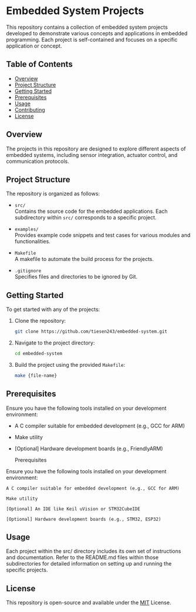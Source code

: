 # Embedded System Projects

This repository contains a collection of embedded system projects developed to demonstrate various concepts and applications in embedded programming. Each project is self-contained and focuses on a specific application or concept.

## Table of Contents

- [Overview](#overview)
- [Project Structure](#project-structure)
- [Getting Started](#getting-started)
- [Prerequisites](#prerequisites)
- [Usage](#usage)
- [Contributing](#contributing)
- [License](#license)

## Overview

The projects in this repository are designed to explore different aspects of embedded systems, including sensor integration, actuator control, and communication protocols.

## Project Structure

The repository is organized as follows:

- `src/`  
  Contains the source code for the embedded applications. Each subdirectory within `src/` corresponds to a specific project.

- `examples/`  
  Provides example code snippets and test cases for various modules and functionalities.

- `Makefile`  
  A makefile to automate the build process for the projects.

- `.gitignore`  
  Specifies files and directories to be ignored by Git.

## Getting Started

To get started with any of the projects:

1. Clone the repository:

   ```bash
   git clone https://github.com/tiesen243/embedded-system.git
   ```
   
2. Navigate to the project directory:
   
   ```bash
   cd embedded-system
   ```
   
4. Build the project using the provided `Makefile`:

   ```bash
   make {file-name}
   ```
   
## Prerequisites

Ensure you have the following tools installed on your development environment:
- A C compiler suitable for embedded development (e.g., GCC for ARM)
- Make utility
- [Optional] Hardware development boards (e.g., FriendlyARM)

  Prerequisites

Ensure you have the following tools installed on your development environment:

    A C compiler suitable for embedded development (e.g., GCC for ARM)

    Make utility

    [Optional] An IDE like Keil uVision or STM32CubeIDE

    [Optional] Hardware development boards (e.g., STM32, ESP32)

## Usage

Each project within the src/ directory includes its own set of instructions and documentation. Refer to the README.md files within those subdirectories for detailed information on setting up and running the specific projects.

## License

This repository is open-source and available under the [MIT](LICENSE) License.
